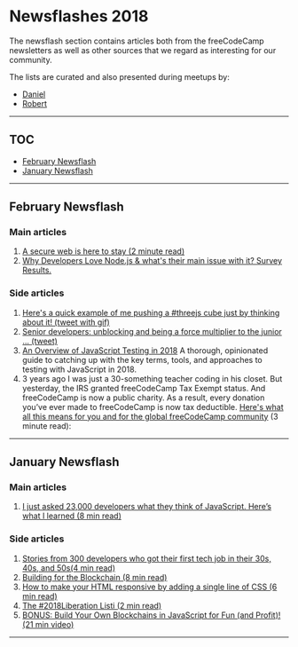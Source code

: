 # Newsflashes 2018

The newsflash section contains articles both from the freeCodeCamp newsletters as well as other sources that we regard as interesting for our community.

The lists are curated and also presented during meetups by:
- [Daniel](https://github.com/DDCreationStudios)
- [Robert](https://github.com/robeerob)
---
## TOC

  - [February Newsflash](#february-newsflash)
  - [January Newsflash](#january-newsflash)

---
## February Newsflash

### Main articles
1. [A secure web is here to stay (2 minute read)](https://security.googleblog.com/2018/02/a-secure-web-is-here-to-stay.html)
1. [Why Developers Love Node.js & what's their main issue with it? Survey Results.](https://blog.risingstack.com/why-developers-love-node-js-2018-survey/?utm_source=RisingStack+Community&utm_campaign=f7c9f7f958-EMAIL_CAMPAIGN_2018_02_07&utm_medium=email&utm_term=0_53474ac0b8-f7c9f7f958-474938621)


### Side articles
1. [Here's a quick example of me pushing a #threejs cube just by thinking about it! (tweet with gif)](https://twitter.com/devdevcharlie/status/958090220779352064)
1. [Senior developers: unblocking and being a force multiplier to the junior ... (tweet)](https://twitter.com/stevekinney/status/959127713356374016)
1. [An Overview of JavaScript Testing in 2018](https://medium.com/welldone-software/an-overview-of-javascript-testing-in-2018-f68950900bc3)
A thorough, opinionated guide to catching up with the key terms, tools, and approaches to testing with JavaScript in 2018.
1. 3 years ago I was just a 30-something teacher coding in his closet. But yesterday, the IRS granted freeCodeCamp Tax Exempt status. And freeCodeCamp is now a public charity. As a result, every donation you’ve ever made to freeCodeCamp is now tax deductible. [Here's what all this means for you and for the global freeCodeCamp community](https://fcc.im/2BjNVjJ) (3 minute read):
---
## January Newsflash

### Main articles
1. [I just asked 23,000 developers what they think of JavaScript. Here’s what I learned (8 min read)](https://medium.freecodecamp.org/i-just-asked-23-000-developers-what-they-think-of-javascript-heres-what-i-learned-9a06b61998fa)

### Side articles
1. [Stories from 300 developers who got their first tech job in their 30s, 40s, and 50s(4 min read)](https://medium.freecodecamp.org/stories-from-300-developers-who-got-their-first-tech-job-in-their-30s-40s-and-50s-64306eb6bb27)
1. [Building for the Blockchain (8 min read)](https://blog.ycombinator.com/building-for-the-blockchain/)
1. [How to make your HTML responsive by adding a single line of CSS (6 min read)](https://medium.freecodecamp.org/how-to-make-your-html-responsive-by-adding-a-single-line-of-css-2a62de81e431)
1. [The #2018Liberation Listi (2 min read)](https://medium.com/@catehstn/the-2018liberation-list-4e229bdbb919)
1. [BONUS: Build Your Own Blockchains in JavaScript for Fun (and Profit)! (21 min video)](https://pusher.com/sessions/meetup/viennajs/build-your-own-blockchains-in-javascript-for-fun-and-profit)
---

